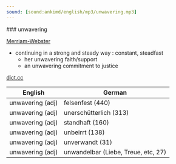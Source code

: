 ```yaml
---
sound: [sound:ankimd/english/mp3/unwavering.mp3]
---
```


\### unwavering

[Merriam-Webster](https://www.merriam-webster.com/dictionary/unwavering)

- continuing in a strong and steady way : constant, steadfast
    - her unwavering faith/support
    - an unwavering commitment to justice

[dict.cc](https://www.dict.cc/unwavering)

| English        | German       |
| -------------- | ------------ |
| unwavering (adj) | felsenfest (440) |
| unwavering (adj) | unerschütterlich (313) |
| unwavering (adj) | standhaft (160) |
| unwavering (adj) | unbeirrt (138) |
| unwavering (adj) | unverwandt (31) |
| unwavering (adj) | unwandelbar (Liebe, Treue, etc, 27) |
